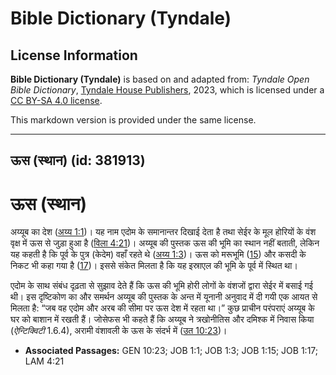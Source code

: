 # Bible Dictionary (Tyndale)

## License Information

**Bible Dictionary (Tyndale)** is based on and adapted from: _Tyndale Open Bible Dictionary_, [Tyndale House Publishers](https://tyndaleopenresources.com/), 2023, which is licensed under a [CC BY-SA 4.0 license](https://creativecommons.org/licenses/by-sa/4.0/legalcode.en).

This markdown version is provided under the same license.



--------------------------------

## ऊस (स्थान) (id: 381913)

ऊस (स्थान)
==========

अय्यूब का देश ([अय्य 1:1](https://ref.ly/Job1:1))। यह नाम एदोम के समानान्तर दिखाई देता है तथा सेईर के मूल होरियों के वंश वृक्ष में ऊस से जुड़ा हुआ है ([विला 4:21](https://ref.ly/Lam4:21))। अय्यूब की पुस्तक ऊस की भूमि का स्थान नहीं बताती, लेकिन यह कहती है कि पूर्व के पुत्र (केदेम) वहाँ रहते थे ([अय्य 1:3](https://ref.ly/Job1:3))। ऊस को मरूभूमि ([15](https://ref.ly/Job1:15)) और कसदी के निकट भी कहा गया है ([17](https://ref.ly/Job1:17))। इससे संकेत मिलता है कि यह इस्राएल की भूमि के पूर्व में स्थित था।

एदोम के साथ संबंध दृढ़ता से सुझाव देते हैं कि ऊस की भूमि होरी लोगों के वंशजों द्वारा सेईर में बसाई गई थी। इस दृष्टिकोण का और समर्थन अय्यूब की पुस्तक के अन्त में यूनानी अनुवाद में दी गयी एक आयत से मिलता है: “जब वह एदोम और अरब की सीमा पर ऊस देश में रहता था।” कुछ प्राचीन परंपराएं अय्यूब के घर को बाशान में रखती हैं। जोसेफस भी कहते हैं कि अय्यूब ने त्रखोनीतिस और दमिश्क में निवास किया (*ऐन्टिक्विटी* 1\.6\.4\), अरामी वंशावली के ऊस के संदर्भ में ([उत 10:23](https://ref.ly/Gen10:23))।

* **Associated Passages:** GEN 10:23; JOB 1:1; JOB 1:3; JOB 1:15; JOB 1:17; LAM 4:21

